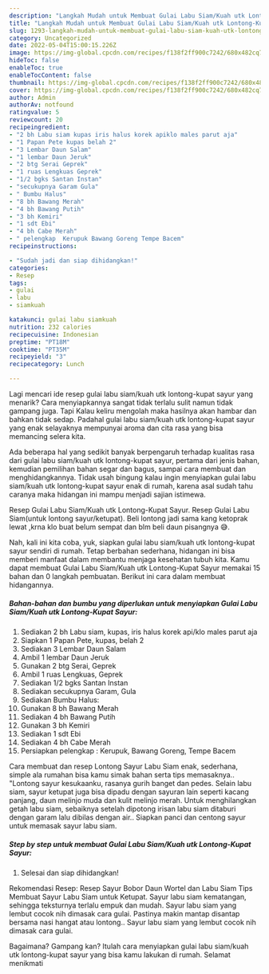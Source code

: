 ```yaml
---
description: "Langkah Mudah untuk Membuat Gulai Labu Siam/Kuah utk Lontong-Kupat Sayur yang Enak, Buat Buka Puasa}"
title: "Langkah Mudah untuk Membuat Gulai Labu Siam/Kuah utk Lontong-Kupat Sayur yang Enak, Buat Buka Puasa}"
slug: 1293-langkah-mudah-untuk-membuat-gulai-labu-siam-kuah-utk-lontong-kupat-sayur-yang-enak-buat-buka-puasa
category: Uncategorized
date: 2022-05-04T15:00:15.226Z
image: https://img-global.cpcdn.com/recipes/f138f2ff900c7242/680x482cq70/gulai-labu-siamkuah-utk-lontong-kupat-sayur-foto-resep-utama.jpg
hideToc: false
enableToc: true
enableTocContent: false
thumbnail: https://img-global.cpcdn.com/recipes/f138f2ff900c7242/680x482cq70/gulai-labu-siamkuah-utk-lontong-kupat-sayur-foto-resep-utama.jpg
cover: https://img-global.cpcdn.com/recipes/f138f2ff900c7242/680x482cq70/gulai-labu-siamkuah-utk-lontong-kupat-sayur-foto-resep-utama.jpg
author: Admin
authorAv: notfound
ratingvalue: 5
reviewcount: 20
recipeingredient:
- "2 bh Labu siam kupas iris halus korek apiklo males parut aja"
- "1 Papan Pete kupas belah 2"
- "3 Lembar Daun Salam"
- "1 lembar Daun Jeruk"
- "2 btg Serai Geprek"
- "1 ruas Lengkuas Geprek"
- "1/2 bgks Santan Instan"
- "secukupnya Garam Gula"
- " Bumbu Halus"
- "8 bh Bawang Merah"
- "4 bh Bawang Putih"
- "3 bh Kemiri"
- "1 sdt Ebi"
- "4 bh Cabe Merah"
- " pelengkap  Kerupuk Bawang Goreng Tempe Bacem"
recipeinstructions:

- "Sudah jadi dan siap dihidangkan!"
categories:
- Resep
tags:
- gulai
- labu
- siamkuah

katakunci: gulai labu siamkuah 
nutrition: 232 calories
recipecuisine: Indonesian
preptime: "PT18M"
cooktime: "PT35M"
recipeyield: "3"
recipecategory: Lunch

---
```



Lagi mencari ide resep gulai labu siam/kuah utk lontong-kupat sayur yang menarik? Cara menyiapkannya sangat tidak terlalu sulit namun tidak gampang juga. Tapi Kalau keliru mengolah maka hasilnya akan hambar dan bahkan tidak sedap. Padahal gulai labu siam/kuah utk lontong-kupat sayur yang enak selayaknya mempunyai aroma dan cita rasa yang bisa memancing selera kita.


Ada beberapa hal yang sedikit banyak berpengaruh terhadap kualitas rasa dari gulai labu siam/kuah utk lontong-kupat sayur, pertama dari jenis bahan, kemudian pemilihan bahan segar dan bagus, sampai cara membuat dan menghidangkannya. Tidak usah bingung kalau ingin menyiapkan gulai labu siam/kuah utk lontong-kupat sayur enak di rumah, karena asal sudah tahu caranya maka hidangan ini mampu menjadi sajian istimewa.

Resep Gulai Labu Siam/Kuah utk Lontong-Kupat Sayur. Resep Gulai Labu Siam(untuk lontong sayur/ketupat). Beli lontong jadi sama kang ketoprak lewat ,krna klo buat belum sempat dan blm beli daun pisangnya 😅.


Nah, kali ini kita coba, yuk, siapkan gulai labu siam/kuah utk lontong-kupat sayur sendiri di rumah. Tetap berbahan sederhana, hidangan ini bisa memberi manfaat dalam membantu menjaga kesehatan tubuh kita. Kamu dapat membuat Gulai Labu Siam/Kuah utk Lontong-Kupat Sayur memakai 15 bahan dan 0 langkah pembuatan. Berikut ini cara dalam membuat hidangannya.

<!--inarticleads1-->

##### Bahan-bahan dan bumbu yang diperlukan untuk menyiapkan Gulai Labu Siam/Kuah utk Lontong-Kupat Sayur:

1. Sediakan 2 bh Labu siam, kupas, iris halus korek api/klo males parut aja
1. Siapkan 1 Papan Pete, kupas, belah 2
1. Sediakan 3 Lembar Daun Salam
1. Ambil 1 lembar Daun Jeruk
1. Gunakan 2 btg Serai, Geprek
1. Ambil 1 ruas Lengkuas, Geprek
1. Sediakan 1/2 bgks Santan Instan
1. Sediakan secukupnya Garam, Gula
1. Sediakan  Bumbu Halus:
1. Gunakan 8 bh Bawang Merah
1. Sediakan 4 bh Bawang Putih
1. Gunakan 3 bh Kemiri
1. Sediakan 1 sdt Ebi
1. Sediakan 4 bh Cabe Merah
1. Persiapkan  pelengkap : Kerupuk, Bawang Goreng, Tempe Bacem


Cara membuat dan resep Lontong Sayur Labu Siam enak, sederhana, simple ala rumahan bisa kamu simak bahan serta tips memasaknya.. &#34;Lontong sayur kesukaanku, rasanya gurih banget dan pedes. Selain labu siam, sayur ketupat juga bisa dipadu dengan sayuran lain seperti kacang panjang, daun melinjo muda dan kulit melinjo merah. Untuk menghilangkan getah labu siam, sebaiknya setelah dipotong irisan labu siam ditaburi dengan garam lalu dibilas dengan air.. Siapkan panci dan centong sayur untuk memasak sayur labu siam. 

<!--inarticleads2-->

##### Step by step untuk membuat Gulai Labu Siam/Kuah utk Lontong-Kupat Sayur:


1. Selesai dan siap dihidangkan!

Rekomendasi Resep: Resep Sayur Bobor Daun Wortel dan Labu Siam Tips Membuat Sayur Labu Siam untuk Ketupat. Sayur labu siam kematangan, sehingga teksturnya terlalu empuk dan mudah. Sayur labu siam yang lembut cocok nih dimasak cara gulai. Pastinya makin mantap disantap bersama nasi hangat atau lontong.. Sayur labu siam yang lembut cocok nih dimasak cara gulai. 

Bagaimana? Gampang kan? Itulah cara menyiapkan gulai labu siam/kuah utk lontong-kupat sayur yang bisa kamu lakukan di rumah. Selamat menikmati
